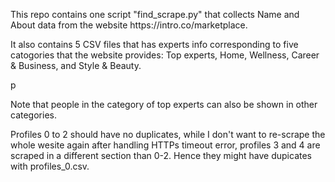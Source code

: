 <p>This repo contains one script "find_scrape.py" that collects Name and About data from the website https://intro.co/marketplace. </p>
<p>It also contains 5 CSV files that has experts info corresponding to five catogories that the website provides: Top experts, Home, Wellness, Career & Business, and Style & Beauty.</p>p
<p>Note that people in the category of top experts can also be shown in other categories.</p>
<p>Profiles 0 to 2 should have no duplicates, while I don't want to re-scrape the whole wesite again after handling HTTPs timeout error, profiles 3 and 4 are scraped in a different section than 0-2. Hence they might have dupicates with profiles_0.csv.</p>
